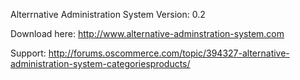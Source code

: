 Alterrnative Administration System
Version: 0.2

Download here: http://www.alternative-adminstration-system.com

Support: http://forums.oscommerce.com/topic/394327-alternative-administration-system-categoriesproducts/

